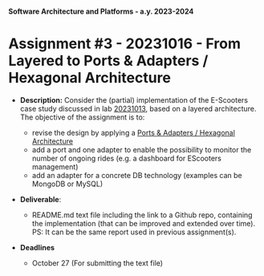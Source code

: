 #### Software Architecture and Platforms - a.y. 2023-2024
 
# Assignment #3 - 20231016 - From Layered to  Ports & Adapters / Hexagonal Architecture

- **Description:** Consider the (partial) implementation of the E-Scooters case study discussed in lab [20231013](https://github.com/pslab-unibo/sap-2023-2024/blob/master/Labs/Lab-04-20231013/README.md), based on a layered architecture. The objective of the assignment is to: 
	- revise the design by applying a [Ports & Adapters / Hexagonal Architecture](https://docs.google.com/document/d/1PomKasGfZQuLNWwfVzK-DS-SLcZk_oKniPfgVKsSd8U/edit?usp=sharing) 
	- add a port and one adapter to enable the possibility to monitor the number of ongoing rides (e.g. a dashboard for EScooters management) 
	- add an adapter for a concrete DB technology (examples can be MongoDB or MySQL) 

- **Deliverable**:  
	- README.md text file including the link to a Github repo, containing the implementation (that can be improved and extended over time). PS: It can be the same report used in previous assignment(s).

- **Deadlines**
	- October 27 (For submitting the text file)  
 
 
